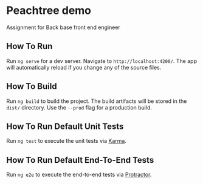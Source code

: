 # Peachtree demo

Assignment for Back base front end engineer

## How To Run

Run `ng serve` for a dev server. Navigate to `http://localhost:4200/`. The app will automatically reload if you change any of the source files.

## How To Build

Run `ng build` to build the project. The build artifacts will be stored in the `dist/` directory. Use the `--prod` flag for a production build.

## How To Run Default Unit Tests

Run `ng test` to execute the unit tests via [Karma](https://karma-runner.github.io).

## How To Run Default End-To-End Tests

Run `ng e2e` to execute the end-to-end tests via [Protractor](http://www.protractortest.org/).

